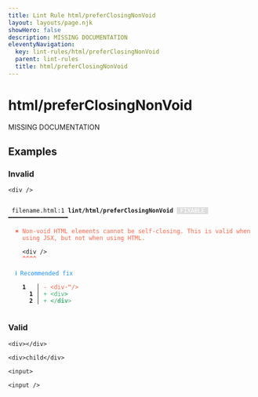 ```yaml
---
title: Lint Rule html/preferClosingNonVoid
layout: layouts/page.njk
showHero: false
description: MISSING DOCUMENTATION
eleventyNavigation:
  key: lint-rules/html/preferClosingNonVoid
  parent: lint-rules
  title: html/preferClosingNonVoid
---
```


# html/preferClosingNonVoid

MISSING DOCUMENTATION

<!-- EVERYTHING BELOW IS AUTOGENERATED. SEE SCRIPTS FOLDER FOR UPDATE SCRIPTS hash(fa88da292e3cb134d96de5a194cffad822ebaebf) -->

## Examples
### Invalid
<pre class="language-text"><code class="language-text"><span class="token punctuation">&lt;</span><span class="token attr-name">div</span> <span class="token punctuation">/&gt;</span></code></pre>
<pre class="language-text"><code class="language-text">
 <span style="text-decoration-style: dotted;">filename.html:1</span> <strong>lint/html/preferClosingNonVoid</strong> <span style="color: white; background-color: #ddd;"> FIXABLE </span> ━━━━━━━━━━━━━━━━━

  <strong><span style="color: Tomato;">✖ </span></strong><span style="color: Tomato;">Non-void HTML elements cannot be self-closing. This is valid when</span>
    <span style="color: Tomato;">using JSX, but not when using HTML.</span>

    <span class="token punctuation">&lt;</span><span class="token attr-name">div</span> <span class="token punctuation">/&gt;</span>
    <span style="color: Tomato;"><strong>^</strong></span><span style="color: Tomato;"><strong>^</strong></span><span style="color: Tomato;"><strong>^</strong></span><span style="color: Tomato;"><strong>^</strong></span>

  <strong><span style="color: DodgerBlue;">ℹ </span></strong><span style="color: DodgerBlue;">Recommended fix</span>

  <strong>  </strong><strong>1</strong><strong> </strong><strong> </strong><strong> │ </strong><span style="color: Tomato;">-</span> <span style="color: Tomato;">&lt;div</span><span style="color: Tomato;"><strong><span style="opacity: 0.8;">&middot;</span>"</strong></span><span style="color: Tomato;">/&gt;</span>
  <strong>  </strong><strong> </strong><strong> </strong><strong>1</strong><strong> │ </strong><span style="color: MediumSeaGreen;">+</span> <span style="color: MediumSeaGreen;">&lt;div</span><span style="color: MediumSeaGreen;"><strong>&gt;</strong></span>
  <strong>  </strong><strong> </strong><strong> </strong><strong>2</strong><strong> │ </strong><span style="color: MediumSeaGreen;">+</span> <span style="color: MediumSeaGreen;"><strong>&lt;</strong></span><span style="color: MediumSeaGreen;">/</span><span style="color: MediumSeaGreen;"><strong>div</strong></span><span style="color: MediumSeaGreen;">&gt;</span>

</code></pre>
### Valid
<pre class="language-text"><code class="language-text"><span class="token punctuation">&lt;</span><span class="token attr-name">div</span><span class="token punctuation">&gt;</span><span class="token punctuation">&lt;/</span><span class="token attr-name">div</span><span class="token punctuation">&gt;</span></code></pre>
<pre class="language-text"><code class="language-text"><span class="token punctuation">&lt;</span><span class="token attr-name">div</span><span class="token punctuation">&gt;</span>child<span class="token punctuation">&lt;/</span><span class="token attr-name">div</span><span class="token punctuation">&gt;</span></code></pre>
<pre class="language-text"><code class="language-text"><span class="token punctuation">&lt;</span><span class="token attr-name">input</span><span class="token punctuation">&gt;</span></code></pre>
<pre class="language-text"><code class="language-text"><span class="token punctuation">&lt;</span><span class="token attr-name">input</span> <span class="token punctuation">/&gt;</span></code></pre>

